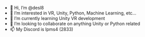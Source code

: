 - 👋 Hi, I’m @desl8
- 👀 I’m interested in VR, Unity, Python, Machine Learning, etc...
- 🌱 I’m currently learning Unity VR development
- 💞️ I’m looking to collaborate on anything Unity or Python related
- 📫 My Discord is lpms4 (2833)

<!---
desl8/desl8 is a ✨ special ✨ repository because its `README.md` (this file) appears on your GitHub profile.
You can click the Preview link to take a look at your changes.
--->

